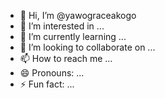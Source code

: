 - 👋 Hi, I’m @yawograceakogo
- 👀 I’m interested in ...
- 🌱 I’m currently learning ...
- 💞️ I’m looking to collaborate on ...
- 📫 How to reach me ...
- 😄 Pronouns: ...
- ⚡ Fun fact: ...

<!---
yawograceakogo/yawograceakogo is a ✨ special ✨ repository because its `README.md` (this file) appears on your GitHub profile.
You can click the Preview link to take a look at your changes.
--->
